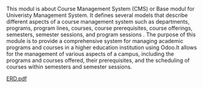 This modul is about Course Management System (CMS) or Base modul for Univeristy Management System. It defines several models that describe different aspects of a course management system such as departments, programs, program lines, courses, course prerequisites, course offerings, semesters, semester sessions, and program sessions .
The purpose of this module is to provide a comprehensive system for managing academic programs and courses in a higher education institution using Odoo.It allows for the management of various aspects of a campus, including the programs and courses offered, their prerequisites, and the scheduling of courses within semesters and semester sessions.

[ERD.pdf](https://github.com/HafizUsmanIftikhar/ODOO/files/11466688/ERD.pdf)
